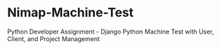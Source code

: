# Nimap-Machine-Test
Python Developer Assignment - Django Python Machine Test with User, Client, and Project Management
